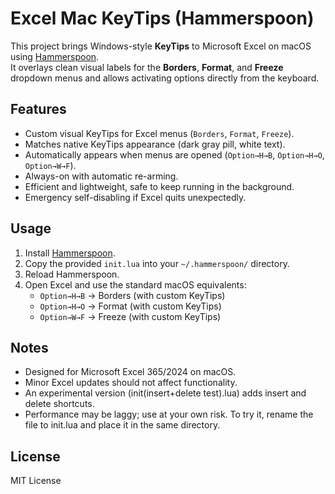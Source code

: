 # Excel Mac KeyTips (Hammerspoon)

This project brings Windows-style **KeyTips** to Microsoft Excel on macOS using [Hammerspoon](https://www.hammerspoon.org/).  
It overlays clean visual labels for the **Borders**, **Format**, and **Freeze** dropdown menus and allows activating options directly from the keyboard.

## Features
- Custom visual KeyTips for Excel menus (`Borders`, `Format`, `Freeze`).
- Matches native KeyTips appearance (dark gray pill, white text).
- Automatically appears when menus are opened (`Option→H→B`, `Option→H→O`, `Option→W→F`).
- Always-on with automatic re-arming.
- Efficient and lightweight, safe to keep running in the background.
- Emergency self-disabling if Excel quits unexpectedly.

## Usage
1. Install [Hammerspoon](https://www.hammerspoon.org/).
2. Copy the provided `init.lua` into your `~/.hammerspoon/` directory.
3. Reload Hammerspoon.
4. Open Excel and use the standard macOS equivalents:
   - `Option→H→B` → Borders (with custom KeyTips)
   - `Option→H→O` → Format (with custom KeyTips)
   - `Option→W→F` → Freeze (with custom KeyTips)

## Notes
- Designed for Microsoft Excel 365/2024 on macOS.
- Minor Excel updates should not affect functionality.
- An experimental version (init(insert+delete test).lua) adds insert and delete shortcuts.
- Performance may be laggy; use at your own risk. To try it, rename the file to init.lua and place it in the same directory.

## License
MIT License

